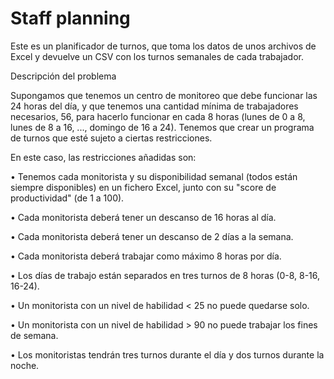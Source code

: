 # Staff planning

Este es un planificador de turnos, que toma los datos de unos archivos de Excel y devuelve un CSV con los turnos semanales de cada trabajador.


Descripción del problema

Supongamos  que tenemos un centro de monitoreo que debe funcionar las 24 horas del día, y que tenemos una cantidad mínima de trabajadores necesarios, 56, para hacerlo funcionar en cada 8 horas (lunes de 0 a 8, lunes de 8 a 16, ..., domingo de 16 a 24). Tenemos que crear un programa de turnos que esté sujeto a ciertas restricciones.

En este caso, las restricciones añadidas son:

$\bullet$ Tenemos cada monitorista y su disponibilidad semanal (todos están siempre disponibles) en un fichero Excel, junto con su "score de productividad" (de 1 a 100).

$\bullet$ Cada monitorista deberá tener un descanso de 16 horas al día.

$\bullet$ Cada monitorista deberá tener un descanso de 2 días a la semana.

$\bullet$ Cada monitorista deberá trabajar como máximo 8 horas por día.

$\bullet$ Los días de trabajo están separados en tres turnos de 8 horas (0-8, 8-16, 16-24).

$\bullet$ Un monitorista con un nivel de habilidad < 25 no puede quedarse solo.

$\bullet$ Un monitorista con un nivel de habilidad > 90 no puede trabajar los fines de semana.

$\bullet$ Los monitoristas tendrán tres turnos durante el día y dos turnos durante la noche.

